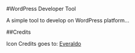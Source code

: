 #WordPress Developer Tool

A simple tool to develop on WordPress platform...

##Credits

Icon Credits goes to: [Everaldo](http://www.everaldo.com)